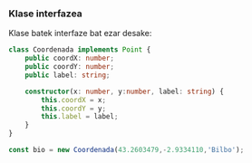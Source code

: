 ### Klase interfazea

Klase batek interfaze bat ezar desake:

```typescript
class Coordenada implements Point {
    public coordX: number;
    public coordY: number;
    public label: string;

    constructor(x: number, y:number, label: string) {
        this.coordX = x;
        this.coordY = y;
        this.label = label;
    }
}

const bio = new Coordenada(43.2603479,-2.9334110,'Bilbo');
```